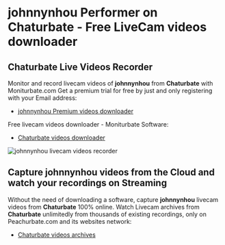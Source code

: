 # johnnynhou Performer on Chaturbate - Free LiveCam videos downloader

## Chaturbate Live Videos Recorder

Monitor and record livecam videos of **johnnynhou** from **Chaturbate** with Moniturbate.com
Get a premium trial for free by just and only registering with your Email address:
* [johnnynhou Premium videos downloader](https://moniturbate.com/request-demo-licence-key.html)

Free livecam videos downloader - Moniturbate Software:
* [Chaturbate videos downloader](https://moniturbate.com/moniturbate-download-software.html)

![johnnynhou livecam videos recorder](https://peachurnet.com/templates/moniturbate-software.png)


## Capture johnnynhou videos from the Cloud and watch your recordings on Streaming

Without the need of downloading a software, capture **johnnynhou** livecam videos from **Chaturbate** 100% online.
Watch Livecam archives from **Chaturbate** unlimitedly from thousands of existing recordings, only on Peachurbate.com and its websites network:
* [Chaturbate videos archives](https://peachurnet.com/)